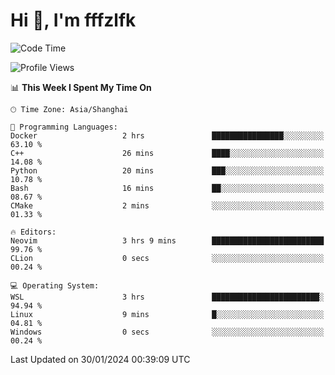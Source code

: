 # Hi 👋, I'm fffzlfk

<!--START_SECTION:waka-->
![Code Time](http://img.shields.io/badge/Code%20Time-646%20hrs%2017%20mins-blue)

![Profile Views](http://img.shields.io/badge/Profile%20Views-0-blue)

📊 **This Week I Spent My Time On** 

```text
🕑︎ Time Zone: Asia/Shanghai

💬 Programming Languages: 
Docker                   2 hrs               ████████████████░░░░░░░░░   63.10 % 
C++                      26 mins             ████░░░░░░░░░░░░░░░░░░░░░   14.08 % 
Python                   20 mins             ███░░░░░░░░░░░░░░░░░░░░░░   10.78 % 
Bash                     16 mins             ██░░░░░░░░░░░░░░░░░░░░░░░   08.67 % 
CMake                    2 mins              ░░░░░░░░░░░░░░░░░░░░░░░░░   01.33 % 

🔥 Editors: 
Neovim                   3 hrs 9 mins        █████████████████████████   99.76 % 
CLion                    0 secs              ░░░░░░░░░░░░░░░░░░░░░░░░░   00.24 % 

💻 Operating System: 
WSL                      3 hrs               ████████████████████████░   94.94 % 
Linux                    9 mins              █░░░░░░░░░░░░░░░░░░░░░░░░   04.81 % 
Windows                  0 secs              ░░░░░░░░░░░░░░░░░░░░░░░░░   00.24 % 
```


 Last Updated on 30/01/2024 00:39:09 UTC
<!--END_SECTION:waka-->
